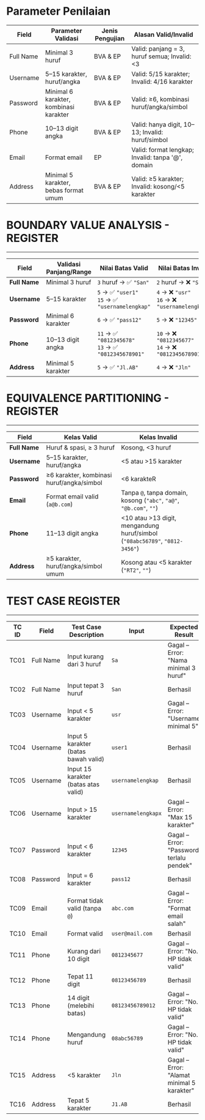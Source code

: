 # Parameter Penilaian 
| Field     | Parameter Validasi                     | Jenis Pengujian | Alasan Valid/Invalid                              |
| --------- | -------------------------------------- | --------------- | ------------------------------------------------- |
| Full Name | Minimal 3 huruf                        | BVA & EP        | Valid: panjang = 3, huruf semua; Invalid: <3      |
| Username  | 5–15 karakter, huruf/angka             | BVA & EP        | Valid: 5/15 karakter; Invalid: 4/16 karakter      |
| Password  | Minimal 6 karakter, kombinasi karakter | BVA & EP        | Valid: ≥6, kombinasi huruf/angka/simbol           |
| Phone     | 10–13 digit angka                      | BVA & EP        | Valid: hanya digit, 10–13; Invalid: huruf/simbol  |
| Email     | Format email                           | EP              | Valid: format lengkap; Invalid: tanpa '@', domain |
| Address   | Minimal 5 karakter, bebas format umum  | BVA & EP        | Valid: ≥5 karakter; Invalid: kosong/<5 karakter   |


# BOUNDARY VALUE ANALYSIS - REGISTER
---
| Field         | Validasi Panjang/Range | Nilai Batas Valid                                     | Nilai Batas Invalid                                  |
| ------------- | ---------------------- | ----------------------------------------------------- | ---------------------------------------------------- |
| **Full Name** | Minimal 3 huruf        | `3` huruf → ✅ `"San"`                                 | `2` huruf → ❌ `"Sa"`                                 |
| **Username**  | 5–15 karakter          | `5` → ✅ `"user1"`<br>`15` → ✅ `"usernamelengkap"`     | `4` → ❌ `"usr"`<br>`16` → ❌ `"usernamelengkapx"`     |
| **Password**  | Minimal 6 karakter     | `6` → ✅ `"pass12"`                                    | `5` → ❌ `"12345"`                                    |
| **Phone**     | 10–13 digit angka      | `11` → ✅ `"0812345678"`<br>`13` → ✅ `"0812345678901"` | `10` → ❌ `"0812345677"`<br>`14` → ❌ `"08123456789012"` |
| **Address**   | Minimal 5 karakter     | `5` → ✅ `"Jl.AB"`                                     | `4` → ❌ `"Jln"`                                      |

# EQUIVALENCE PARTITIONING - REGISTER
---
| Field         | Kelas Valid                               | Kelas Invalid                                                               |
| ------------- | ----------------------------------------- | --------------------------------------------------------------------------- |
| **Full Name** | Huruf & spasi, ≥ 3 huruf                  | Kosong, <3 huruf             |
| **Username**  | 5–15 karakter, huruf/angka                | <5 atau >15 karakter                        |
| **Password**  | ≥6 karakter, kombinasi huruf/angka/simbol | <6 karakteR        |
| **Email**     | Format email valid (`a@b.com`)            | Tanpa `@`, tanpa domain, kosong (`"abc"`, `"a@"`, `"@b.com"`, `""`)         |
| **Phone**     | 11–13 digit angka                         | <10 atau >13 digit, mengandung huruf/simbol (`"08abc56789"`, `"0812-3456"`) |
| **Address**   | ≥5 karakter, huruf/angka/simbol umum      | Kosong atau <5 karakter (`"RT2"`, `""`)                                     |

# TEST CASE REGISTER
---
| TC ID | Field     | Test Case Description                | Input              | Expected Result                            | Status |
| ----- | --------- | ------------------------------------ | ------------------ | ------------------------------------------ | ------ |
| TC01  | Full Name | Input kurang dari 3 huruf            | `Sa`               | Gagal – Error: "Nama minimal 3 huruf"      | ❌      |
| TC02  | Full Name | Input tepat 3 huruf                  | `San`              | Berhasil                                   | ✅      |
| TC03  | Username  | Input < 5 karakter                   | `usr`              | Gagal – Error: "Username minimal 5"        | ❌      |
| TC04  | Username  | Input 5 karakter (batas bawah valid) | `user1`            | Berhasil                                   | ✅      |
| TC05  | Username  | Input 15 karakter (batas atas valid) | `usernamelengkap`  | Berhasil                                   | ✅      |
| TC06  | Username  | Input > 15 karakter                  | `usernamelengkapx` | Gagal – Error: "Max 15 karakter"           | ❌      |
| TC07  | Password  | Input < 6 karakter                   | `12345`            | Gagal – Error: "Password terlalu pendek"   | ❌      |
| TC08  | Password  | Input = 6 karakter                   | `pass12`           | Berhasil                                   | ✅      |
| TC09  | Email     | Format tidak valid (tanpa `@`)       | `abc.com`          | Gagal – Error: "Format email salah"        | ❌      |
| TC10  | Email     | Format valid                         | `user@mail.com`    | Berhasil                                   | ✅      |
| TC11  | Phone     | Kurang dari 10 digit                 | `0812345677`       | Gagal – Error: "No. HP tidak valid"        | ❌      |
| TC12  | Phone     | Tepat 11 digit                       | `08123456789`      | Berhasil                                   | ✅      |
| TC13  | Phone     | 14 digit (melebihi batas)            | `08123456789012`   | Gagal – Error: "No. HP tidak valid"        | ❌      |
| TC14  | Phone     | Mengandung huruf                     | `08abc56789`       | Gagal – Error: "No. HP tidak valid"        | ❌      |
| TC15  | Address   | <5 karakter                          | `Jln`              | Gagal – Error: "Alamat minimal 5 karakter" | ❌      |
| TC16  | Address   | Tepat 5 karakter                     | `J1.AB`            | Berhasil                                   | ✅      |
